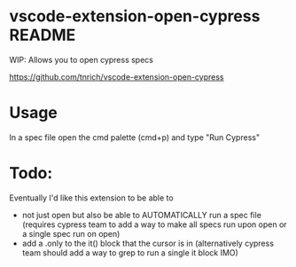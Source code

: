 # vscode-extension-open-cypress README
WIP: Allows you to open cypress specs

https://github.com/tnrich/vscode-extension-open-cypress

# Usage
In a spec file open the cmd palette (cmd+p) and type "Run Cypress"

# Todo: 
Eventually I'd like this extension to be able to 
- not just open but also be able to AUTOMATICALLY run a spec file (requires cypress team to add a way to make all specs run upon open or a single spec run on open)
- add a .only to the it() block that the cursor is in (alternatively cypress team should add a way to grep to run a single it block IMO)

